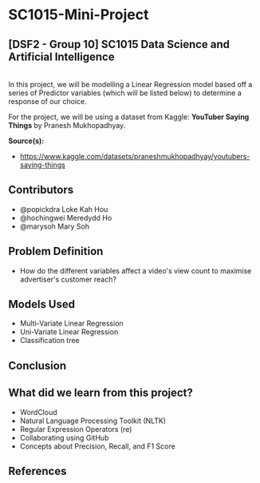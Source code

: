 # SC1015-Mini-Project

## [DSF2 - Group 10] SC1015 Data Science and Artificial Intelligence


<br> In this project, we will be modelling a Linear Regression model based off a series of Predictor variables (which will be listed below) to determine a response of our choice.

For the project, we will be using a dataset from Kaggle: **YouTuber Saying Things** by Pranesh Mukhopadhyay.

**Source(s):**
- https://www.kaggle.com/datasets/praneshmukhopadhyay/youtubers-saying-things

## Contributors
- @popickdra Loke Kah Hou
- @hochingwei Meredydd Ho
- @marysoh Mary Soh


## Problem Definition
- How do the different variables affect a video's view count to maximise advertiser's customer reach?


## Models Used
- Multi-Variate Linear Regression
- Uni-Variate Linear Regression
- Classification tree


## Conclusion



## What did we learn from this project?

- WordCloud
- Natural Language Processing Toolkit (NLTK)
- Regular Expression Operators (re)
- Collaborating using GitHub
- Concepts about Precision, Recall, and F1 Score

## References
